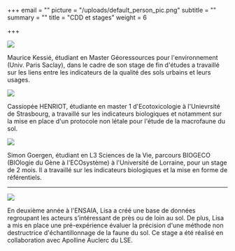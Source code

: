 +++
email = ""
picture = "/uploads/default_person_pic.png"
subtitle = ""
summary = ""
title = "CDD et stages"
weight = 6

+++

![](/uploads/maurice-kessie-stage-sol-co.png)

Maurice Kessié, étudiant en Master Géoressources pour l'environnement (Univ. Paris Saclay), dans le cadre de son stage de fin d'études a travaillé sur les liens entre les indicateurs de la qualité des sols urbains et leurs usages.

![](/uploads/image_e253063e-f497-47cb-989b-5066a1af5ae420210728_163711.jpg)

Cassiopée HENRIOT, étudiante en master 1 d'Ecotoxicologie à l'Unievrsité de Strasbourg, a travaillé sur les indicateurs biologiques et notamment sur la mise en place d'un protocole non létale pour l'étude de la macrofaune du sol. 

![](/uploads/simon-goergen.png)

Simon Goergen, étudiant en L3 Sciences de la Vie, parcours BIOGECO (BIOlogie du Gène à l'ECOsystème) à l'Université de Lorraine, pour un stage de 2 mois. Il a travaillé sur les indicateurs biologiques et la mise en forme de référentiels.

***

![](/uploads/lisa-kamal-sol-co.jpg)

En deuxième année à l'ENSAIA, Lisa a créé une base de données regroupant les acteurs s’intéressant de près ou de loin au sol. De plus, Lisa a mis en place une pré-expérience évaluer la précision d'une méthode non destructrice d'échantillonnage de la faune du sol. Ce stage a été réalisé en collaboration avec Apolline Auclerc du LSE.